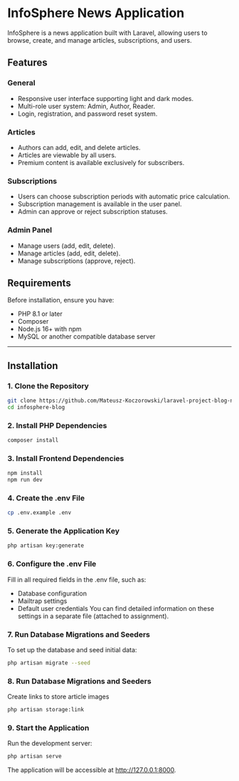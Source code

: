 # InfoSphere News Application

InfoSphere is a news application built with Laravel, allowing users to browse, create, and manage articles, subscriptions, and users.

## Features

### General
- Responsive user interface supporting light and dark modes.
- Multi-role user system: Admin, Author, Reader.
- Login, registration, and password reset system.

### Articles
- Authors can add, edit, and delete articles.
- Articles are viewable by all users.
- Premium content is available exclusively for subscribers.

### Subscriptions
- Users can choose subscription periods with automatic price calculation.
- Subscription management is available in the user panel.
- Admin can approve or reject subscription statuses.

### Admin Panel
- Manage users (add, edit, delete).
- Manage articles (add, edit, delete).
- Manage subscriptions (approve, reject).

## Requirements

Before installation, ensure you have:
- PHP 8.1 or later
- Composer
- Node.js 16+ with npm
- MySQL or another compatible database server

---

## Installation

### 1. Clone the Repository

```bash
git clone https://github.com/Mateusz-Koczorowski/laravel-project-blog-news.git
cd infosphere-blog
```

### 2. Install PHP Dependencies

```bash
composer install
```

### 3. Install Frontend Dependencies

```bash
npm install
npm run dev
```

### 4.  Create the .env File

```bash
cp .env.example .env
```

### 5. Generate the Application Key

```bash
php artisan key:generate
```

### 6. Configure the .env File

Fill in all required fields in the .env file, such as:
- Database configuration
- Mailtrap settings
- Default user credentials
You can find detailed information on these settings in a separate file (attached to assignment).

### 7. Run Database Migrations and Seeders

To set up the database and seed initial data:
```bash
php artisan migrate --seed
```

### 8. Run Database Migrations and Seeders

Create links to store article images
```bash
php artisan storage:link
```

### 9. Start the Application
Run the development server:
```bash
php artisan serve
```
The application will be accessible at http://127.0.0.1:8000.